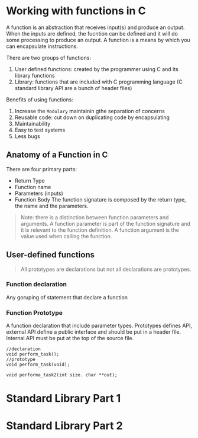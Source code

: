 # Working with functions in C
A function is an abstraction that receives input(s) and produce an output. When the inputs are defined, the fucntion can be defined and it will do some processing to produce an output. A function is a means by which you can encapsulate instructions. 

There are two groups of functions:
1. User defined functions: created by the programmer using C and its library functions
1. Library: functions that are included with C programming language (C standard library API are a bunch of header files)

Benefits of using functions:
1. Increase the `Modulary` maintainin gthe separation of concerns
1. Reusable code: cut down on duplicating code by encapsulating
1. Maintainability
1. Easy to test systems
1. Less bugs

## Anatomy of a Function in C
There are four primary parts:
- Return Type
- Function name
- Parameters (inputs) 
- Function Body
The function signature is composed by the return type, the name and the parameters.
> Note: there is a distinction between function parameters and arguments. A function parameter is part of the function signature and it is relevant to the function definition. A function argument is the value used when calling the function. 

## User-defined functions
> All prototypes are declarations but not all declarations are prototypes.
### Function declaration
Any goruping of statement that declare a function
### Function Prototype 
A function declaration that include parameter types. Prototypes defines API, external API define a public interface and should be put in a header file. Internal API must be put at the top of the source file.
```
//declaration
void perform_task();
//prototype
void perform_task(void);

void performa_task2(int size. char **out);
```
# Standard Library Part 1
# Standard Library Part 2